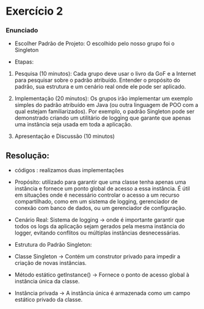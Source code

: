 # Exercício 2

### Enunciado
- Escolher Padrão de Projeto:
O escolhido pelo nosso grupo foi o Singleton

- Etapas:

1. Pesquisa (10 minutos): Cada grupo deve usar o livro da GoF e a Internet para pesquisar sobre o padrão atribuído. Entender o propósito do padrão, sua estrutura e um cenário real onde ele pode ser aplicado. 

2. Implementação (20 minutos): Os grupos irão implementar um exemplo simples do padrão atribuído em Java (ou outra linguagem de POO com a qual estejam familiarizados). Por exemplo, o padrão Singleton pode ser demonstrado criando um utilitário de logging que garante que apenas uma instância seja usada em toda a aplicação.

3. Apresentação e Discussão (10 minutos)


## Resolução:

- códigos : realizamos duas implementações

- Propósito:
utilizado para garantir que uma classe tenha apenas uma instância e fornece um ponto global de acesso a essa instância. 
É útil em situações onde é necessário controlar o acesso a um recurso compartilhado, como em um sistema de logging, gerenciador de conexão com banco de dados, ou um gerenciador de configuração.

- Cenário Real:
Sistema de logging -> onde é importante garantir que todos os logs da aplicação sejam gerados pela mesma instância do logger, evitando conflitos ou múltiplas instâncias desnecessárias.


- Estrutura do Padrão Singleton:

-   Classe Singleton -> Contém um construtor privado para impedir a criação de novas instâncias.
-   Método estático getInstance() -> Fornece o ponto de acesso global à instância única da classe.
-   Instância privada -> A instância única é armazenada como um campo estático privado da classe.
